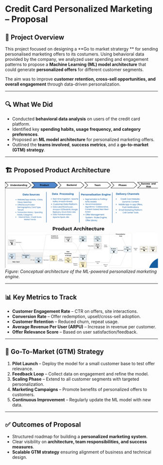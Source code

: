 # Credit Card Personalized Marketing – Proposal

## 📌 Project Overview
This project focused on designing a **Go to market stratergy ** for sending personalised marketing offers to its costumers. Using behavioral data provided by the company, we analyzed user spending and engagement patterns to propose a **Machine Learning (ML) model architecture** that could generate **personalized offers** for different customer segments.

The aim was to improve **customer retention, cross-sell opportunities, and overall engagement** through data-driven personalization.

---

## 🔍 What We Did
- Conducted **behavioral data analysis** on users of the credit card platform.  
- Identified key **spending habits, usage frequency, and category preferences**.  
- Proposed an **ML model architecture** for personalized marketing offers.  
- Outlined the **teams involved**, **success metrics**, and a **go-to-market (GTM) strategy**.  

---

## 🏗️ Proposed Product Architecture

![Product Architecture](assets/prod_archi.png)  
*Figure: Conceptual architecture of the ML-powered personalized marketing engine.*


---

## 📊 Key Metrics to Track
- **Customer Engagement Rate** – CTR on offers, site interactions.  
- **Conversion Rate** – Offer redemption, upsell/cross-sell adoption.  
- **Customer Retention** – Reduced churn, repeat usage.  
- **Average Revenue Per User (ARPU)** – Increase in revenue per customer.  
- **Offer Relevance Score** – Based on user satisfaction/feedback.  

---

## 🚀 Go-To-Market (GTM) Strategy
1. **Pilot Launch** – Deploy the model for a small customer base to test offer relevance.  
2. **Feedback Loop** – Collect data on engagement and refine the model.  
3. **Scaling Phase** – Extend to all customer segments with targeted personalization.  
4. **Marketing Campaigns** – Promote benefits of personalized offers to customers.  
5. **Continuous Improvement** – Regularly update the ML model with new data.  

---

## ✅ Outcomes of Proposal
- Structured roadmap for building a **personalized marketing system**.  
- Clear visibility on **architecture, team responsibilities, and success measures**.  
- **Scalable GTM strategy** ensuring alignment of business and technical design.
